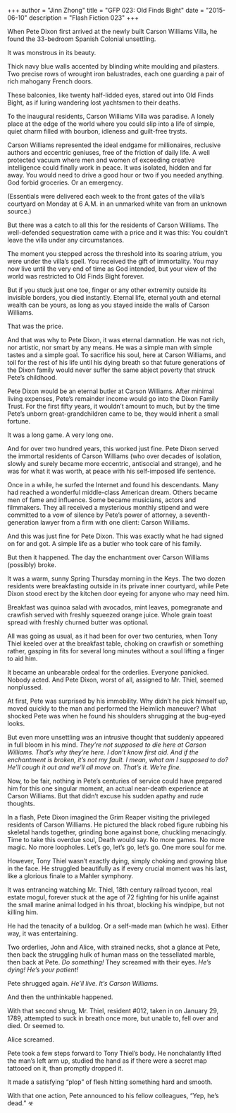 +++
author = "Jinn Zhong"
title = "GFP 023: Old Finds Bight"
date = "2015-06-10"
description = "Flash Fiction 023"
+++

When Pete Dixon first arrived at the newly built Carson Williams Villa, he found the 33-bedroom Spanish Colonial unsettling. 

It was monstrous in its beauty. 

Thick navy blue walls accented by blinding white moulding and pilasters. Two precise rows of wrought iron balustrades, each one guarding a pair of rich mahogany French doors.

These balconies, like twenty half-lidded eyes, stared out into Old Finds Bight, as if luring wandering lost yachtsmen to their deaths.

To the inaugural residents, Carson Williams Villa was paradise. A lonely place at the edge of the world where you could slip into a life of simple, quiet charm filled with bourbon, idleness and guilt-free trysts. 

Carson Williams represented the ideal endgame for millionaires, reclusive authors and eccentric geniuses, free of the friction of daily life. A well protected vacuum where men and women of exceeding creative intelligence could finally work in peace. It was isolated, hidden and far away. You would need to drive a good hour or two if you needed anything. God forbid groceries. Or an emergency.

(Essentials were delivered each week to the front gates of the villa’s courtyard on Monday at 6 A.M. in an unmarked white van from an unknown source.)

But there was a catch to all this for the residents of Carson Williams. The well-defended sequestration came with a price and it was this:  You couldn’t leave the villa under any circumstances.

The moment you stepped across the threshold into its soaring atrium, you were under the villa’s spell. You received the gift of immortality. You may now live until the very end of time as God intended, but your view of the world was restricted to Old Finds Bight forever. 

But if you stuck just one toe, finger or any other extremity outside its invisible borders, you died instantly. Eternal life, eternal youth and eternal wealth can be yours, as long as you stayed inside the walls of Carson Williams.

That was the price.

And that was why to Pete Dixon, it was eternal damnation. He was not rich, nor artistic, nor smart by any means. He was a simple man with simple tastes and a simple goal. To sacrifice his soul, here at Carson Williams, and toil for the rest of his life until his dying breath so that future generations of the Dixon family would never suffer the same abject poverty that struck Pete’s childhood.

Pete Dixon would be an eternal butler at Carson Williams. After minimal living expenses, Pete’s remainder income would go into the Dixon Family Trust. For the first fifty years, it wouldn’t amount to much, but by the time Pete’s unborn great-grandchildren came to be, they would inherit a small fortune.

It was a long game. A very long one.

And for over two hundred years, this worked just fine. Pete Dixon served the immortal residents of Carson Williams (who over decades of isolation, slowly and surely became more eccentric, antisocial and strange), and he was for what it was worth, at peace with his self-imposed life sentence.

Once in a while, he surfed the Internet and found his descendants. Many had reached a wonderful middle-class American dream. Others became men of fame and influence. Some became musicians, actors and filmmakers. They all received a mysterious monthly stipend and were committed to a vow of silence by Pete’s power of attorney, a seventh-generation lawyer from a firm with one client: Carson Williams.

And this was just fine for Pete Dixon. This was exactly what he had signed on for and got. A simple life as a butler who took care of his family.

But then it happened. The day the enchantment over Carson Williams (possibly) broke.

It was a warm, sunny Spring Thursday morning in the Keys. The two dozen residents were breakfasting outside in its private inner courtyard, while Pete Dixon stood erect by the kitchen door eyeing for anyone who may need him.

Breakfast was quinoa salad with avocados, mint leaves, pomegranate and crawfish served with freshly squeezed orange juice. Whole grain toast spread with freshly churned butter was optional.

All was going as usual, as it had been for over two centuries, when Tony Thiel keeled over at the breakfast table, choking on crawfish or something rather, gasping in fits for several long minutes without a soul lifting a finger to aid him. 

It became an unbearable ordeal for the orderlies. Everyone panicked. Nobody acted. And Pete Dixon, worst of all, assigned to Mr. Thiel, seemed nonplussed. 

At first, Pete was surprised by his immobility. Why didn’t he pick himself up, moved quickly to the man and performed the Heimlich maneuver? What shocked Pete was when he found his shoulders shrugging at the bug-eyed looks. 

But even more unsettling was an intrusive thought that suddenly appeared in full bloom in his mind. _They’re not supposed to die here at Carson Williams. That’s why they’re here. I don’t know first aid. And if the enchantment is broken, it’s not my fault. I mean, what am I supposed to do? He’ll cough it out and we’ll all move on. That’s it. We’re fine._

Now, to be fair, nothing in Pete’s centuries of service could have prepared him for this one singular moment, an actual near-death experience at Carson Williams. But that didn’t excuse his sudden apathy and rude thoughts.

In a flash, Pete Dixon imagined the Grim Reaper visiting the privileged residents of Carson Williams. He pictured the black robed figure rubbing his skeletal hands together, grinding bone against bone, chuckling menacingly. Time to take this overdue soul, Death would say. No more games. No more magic. No more loopholes. Let’s go, let’s go, let’s go. One more soul for me.

However, Tony Thiel wasn’t exactly dying, simply choking and growing blue in the face. He struggled beautifully as if every crucial moment was his last, like a glorious finale to a Mahler symphony. 

It was entrancing watching Mr. Thiel, 18th century railroad tycoon, real estate mogul, forever stuck at the age of 72 fighting for his unlife against the small marine animal lodged in his throat, blocking his windpipe, but not killing him.

He had the tenacity of a bulldog. Or a self-made man (which he was). Either way, it was entertaining.

Two orderlies, John and Alice, with strained necks, shot a glance at Pete, then back the struggling hulk of human mass on the tessellated marble, then back at Pete. _Do something!_ They screamed with their eyes. _He’s dying! He’s your patient!_

Pete shrugged again. _He’ll live. It’s Carson Williams._

And then the unthinkable happened.

With that second shrug, Mr. Thiel, resident #012, taken in on January 29, 1789, attempted to suck in breath once more, but unable to, fell over and died. Or seemed to.

Alice screamed. 

Pete took a few steps forward to Tony Thiel’s body. He nonchalantly lifted the man’s left arm up, studied the hand as if there were a secret map tattooed on it, than promptly dropped it. 

It made a satisfying “plop” of flesh hitting something hard and smooth.

With that one action, Pete announced to his fellow colleagues, “Yep, he’s dead.” ☣


